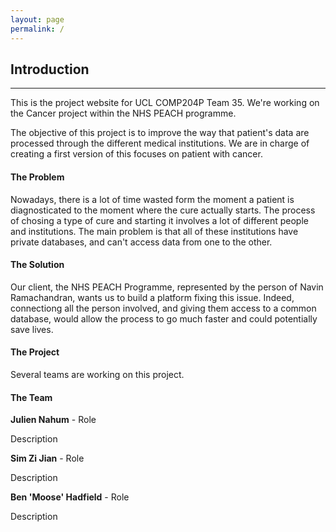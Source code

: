 ```yaml
---
layout: page
permalink: /
---
```


## Introduction
---

This is the project website for UCL COMP204P Team 35. We're working on the Cancer project within the NHS PEACH programme.

The objective of this project is to improve the way that patient's data are processed through the different medical institutions. We are in charge of creating a first version of this focuses on patient with cancer.

#### The Problem

Nowadays, there is a lot of time wasted form the moment a patient is diagnosticated to the moment where the cure actually starts. The process of chosing a type of cure and starting it involves a lot of different people and institutions. The main problem is that all of these institutions have private databases, and can't access data from one to the other.

#### The Solution

Our client, the NHS PEACH Programme, represented by the person of Navin Ramachandran, wants us to build a platform fixing this issue. Indeed, connectiong all the person involved, and giving them access to a common database, would allow the process to go much faster and could potentially save lives.

#### The Project

Several teams are working on this project.

#### The Team

**Julien Nahum** - Role

Description

**Sim Zi Jian** - Role

Description

**Ben 'Moose' Hadfield** - Role 

Description
